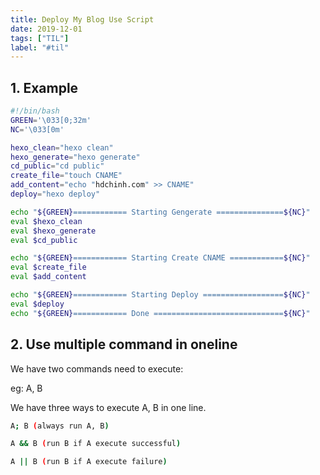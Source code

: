 ```yaml
---
title: Deploy My Blog Use Script
date: 2019-12-01
tags: ["TIL"]
label: "#til"
---
```


## 1. Example

```bash
#!/bin/bash
GREEN='\033[0;32m'
NC='\033[0m'

hexo_clean="hexo clean"
hexo_generate="hexo generate"
cd_public="cd public"
create_file="touch CNAME"
add_content="echo "hdchinh.com" >> CNAME"
deploy="hexo deploy"

echo "${GREEN}============ Starting Gengerate ===============${NC}"
eval $hexo_clean
eval $hexo_generate
eval $cd_public

echo "${GREEN}============ Starting Create CNAME ============${NC}"
eval $create_file
eval $add_content

echo "${GREEN}============ Starting Deploy ==================${NC}"
eval $deploy
echo "${GREEN}============ Done =============================${NC}"

```

## 2. Use multiple command in oneline

We have two commands need to execute:

eg: A, B

We have three ways to execute A, B in one line.

```bash
A; B (always run A, B)

A && B (run B if A execute successful)

A || B (run B if A execute failure)
```
